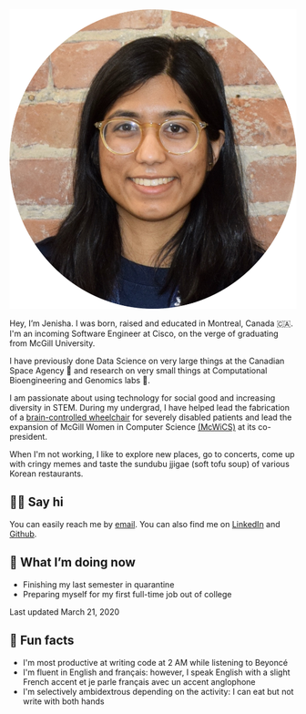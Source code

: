 ---
---

<img id="portrait" src="assets/me.jpg" alt="placeholder photo">

Hey, I’m Jenisha. I was born, raised and educated in Montreal, Canada 🇨🇦. I'm an incoming Software Engineer at Cisco, on the verge of graduating from McGill University.

I have previously done Data Science on very large things at the Canadian Space Agency 🔭 and research on very small things at Computational Bioengineering and Genomics labs 🔬.

I am passionate about using technology for social good and increasing diversity in STEM. During my undergrad, I have helped lead the fabrication of a [brain-controlled wheelchair](https://github.com/NTX-McGill/NeuroTechX-McGill-2019) for severely disabled patients and lead the expansion of McGill Women in Computer Science [(McWiCS)](https://www.facebook.com/McWiCS/) at its co-president.

When I'm not working, I like to explore new places, go to concerts, come up with cringy memes and taste the sundubu jjigae (soft tofu soup) of various Korean restaurants.

## 👋🏻 Say hi

You can easily reach me by [email](jenisha.patel@mail.mcgill.ca). You can also find me on [LinkedIn](https://www.linkedin.com/in/jeniptl/) and [Github](https://github.com/jenip13).


## 📍 What I’m doing now

- Finishing my last semester in quarantine
- Preparing myself for my first full-time job out of college

Last updated March 21, 2020


## 📠 Fun facts

- I'm most productive at writing code at 2 AM while listening to Beyoncé
- I'm fluent in English and français: however, I speak English with a slight French accent et je parle français avec un accent anglophone
- I'm selectively ambidextrous depending on the activity: I can eat but not write with both hands 